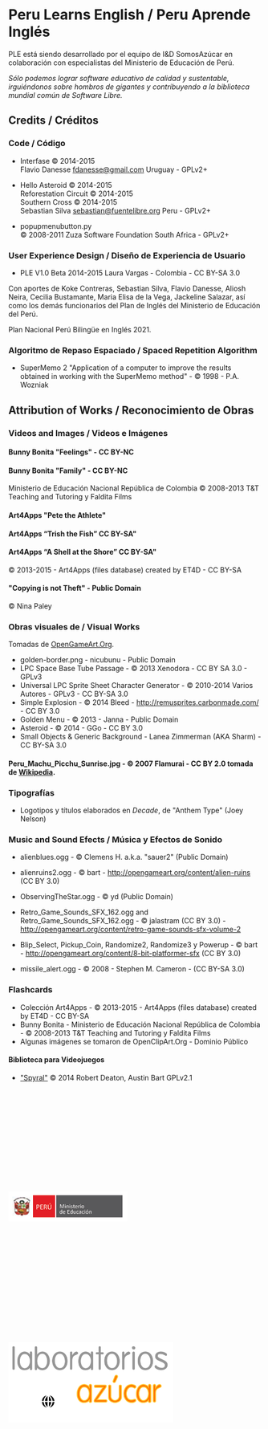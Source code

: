Peru Learns English / Peru Aprende Inglés
=========================================

PLE está siendo desarrollado por el equipo de I&D SomosAzúcar en colaboración con especialistas del Ministerio de Educación de Perú.

*Sólo podemos lograr software educativo de calidad y sustentable, irguiéndonos sobre hombros de gigantes y contribuyendo a la biblioteca mundial común de Software Libre.*

Credits / Créditos
------------------

### Code / Código ###

* Interfase © 2014-2015<br>
  Flavio Danesse <fdanesse@gmail.com> Uruguay - GPLv2+

* Hello Asteroid © 2014-2015<br>
  Reforestation Circuit © 2014-2015<br>
  Southern Cross © 2014-2015<br>
  Sebastian Silva <sebastian@fuentelibre.org> Peru - GPLv2+

* popupmenubutton.py<br>
  © 2008-2011 Zuza Software Foundation South Africa - GPLv2+

### User Experience Design / Diseño de Experiencia de Usuario ###

* PLE V1.0 Beta 2014-2015 Laura Vargas - Colombia - CC BY-SA 3.0

Con aportes de Koke Contreras, Sebastian Silva, Flavio Danesse, Aliosh Neira, Cecilia Bustamante, Maria Elisa de la Vega, Jackeline Salazar, así como los demás funcionarios del Plan de Inglés del Ministerio de Educación del Perú.

Plan Nacional Perú Bilingüe en Inglés 2021.

### Algoritmo de Repaso Espaciado / Spaced Repetition Algorithm ###

* SuperMemo 2 "Application of a computer to improve the results obtained in working with the SuperMemo method" - © 1998 - P.A. Wozniak 

Attribution  of Works / Reconocimiento de Obras
-----------------------------------------------

### Videos and Images / Videos e Imágenes ###

#### Bunny Bonita "Feelings" - CC BY-NC
#### Bunny Bonita "Family" - CC BY-NC

Ministerio de Educación Nacional República de Colombia
© 2008-2013 T&T Teaching and Tutoring y Faldita Films

#### Art4Apps "Pete the Athlete"
#### Art4Apps “Trish the Fish” CC BY-SA"
#### Art4Apps “A Shell at the Shore” CC BY-SA"

© 2013-2015 - Art4Apps (files database) created by ET4D - CC BY-SA

#### "Copying is not Theft" - Public Domain

© Nina Paley

### Obras visuales de / Visual Works

Tomadas de [OpenGameArt.Org](http://opengameart.org).

* golden-border.png - nicubunu - Public Domain
* LPC Space Base Tube Passage - © 2013 Xenodora - CC BY SA 3.0 - GPLv3
* Universal LPC Sprite Sheet Character Generator - © 2010-2014 Varios Autores - GPLv3 - CC BY-SA 3.0
* Simple Explosion -  © 2014  Bleed - http://remusprites.carbonmade.com/ - CC BY 3.0
* Golden Menu - © 2013 - Janna - Public Domain
* Asteroid - © 2014 - GGo - CC BY 3.0
* Small Objects & Generic Background - Lanea Zimmerman (AKA Sharm) - CC BY-SA 3.0

#### Peru_Machu_Picchu_Sunrise.jpg - © 2007 Flamurai - CC BY 2.0 tomada de [Wikipedia](http://wikipedia.org/).

### Tipografías

* Logotipos y títulos elaborados en *Decade*, de "Anthem Type" (Joey Nelson)

### Music and Sound Efects / Música y Efectos de Sonido ###

* alienblues.ogg - © Clemens H. a.k.a. "sauer2" (Public Domain)
* alienruins2.ogg - © bart - http://opengameart.org/content/alien-ruins (CC BY 3.0)
* ObservingTheStar.ogg - © yd (Public Domain)

* Retro_Game_Sounds_SFX_162.ogg and Retro_Game_Sounds_SFX_162.ogg - © jalastram (CC BY 3.0) - http://opengameart.org/content/retro-game-sounds-sfx-volume-2
* Blip_Select, Pickup_Coin, Randomize2, Randomize3 y Powerup - © bart - http://opengameart.org/content/8-bit-platformer-sfx (CC BY 3.0)
* missile_alert.ogg - © 2008 - Stephen M. Cameron - (CC BY-SA 3.0)

### Flashcards

* Colección Art4Apps - © 2013-2015 - Art4Apps (files database) created by ET4D - CC BY-SA
* Bunny Bonita - Ministerio de Educación Nacional República de Colombia - © 2008-2013 T&T Teaching and Tutoring y Faldita Films
* Algunas imágenes se tomaron de OpenClipArt.Org - Dominio Público

#### Biblioteca para Videojuegos ###

* ["Spyral"](http://platipy.org/) © 2014 Robert Deaton, Austin Bart GPLv2.1

<br><br><br>
<br><br><br>
<br><br><br>
<br><br><br>
![Ministerio de Educación](Imagenes/med.png)
<br><br><br>
<br><br><br>
<br><br><br>
<br><br><br>
<br><br><br>
![Laboratorios Azúcar](Imagenes/logo_labs.png)
